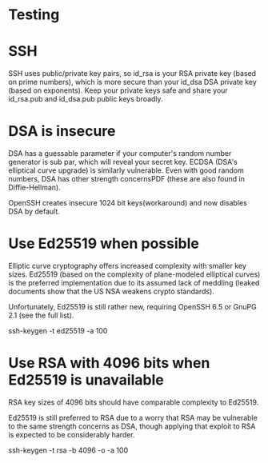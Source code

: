 # Testing



# SSH

SSH uses public/private key pairs, so id_rsa is your RSA private key (based on prime numbers), which is more secure than your id_dsa DSA private key (based on exponents). Keep your private keys safe and share your id_rsa.pub and id_dsa.pub public keys broadly.

# DSA is insecure
DSA has a guessable parameter if your computer's random number generator is sub par, which will reveal your secret key. ECDSA (DSA's elliptical curve upgrade) is similarly vulnerable. Even with good random numbers, DSA has other strength concernsPDF (these are also found in Diffie-Hellman).

OpenSSH creates insecure 1024 bit keys(workaround) and now disables DSA by default.

# Use Ed25519 when possible
Elliptic curve cryptography offers increased complexity with smaller key sizes. Ed25519 (based on the complexity of plane-modeled elliptical curves) is the preferred implementation due to its assumed lack of meddling (leaked documents show that the US NSA weakens crypto standards).

Unfortunately, Ed25519 is still rather new, requiring OpenSSH 6.5 or GnuPG 2.1 (see the full list).

ssh-keygen -t ed25519 -a 100

# Use RSA with 4096 bits when Ed25519 is unavailable
RSA key sizes of 4096 bits should have comparable complexity to Ed25519.

Ed25519 is still preferred to RSA due to a worry that RSA may be vulnerable to the same strength concerns as DSA, though applying that exploit to RSA is expected to be considerably harder.

ssh-keygen -t rsa -b 4096 -o -a 100
